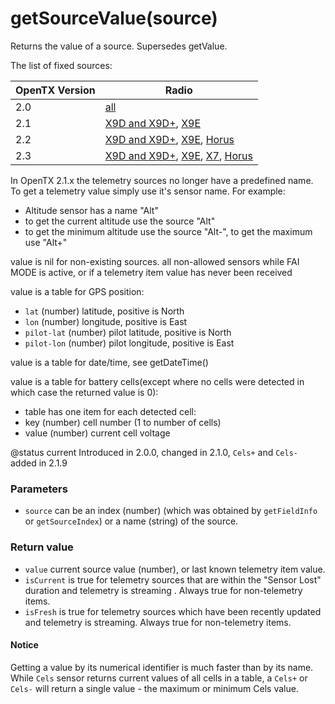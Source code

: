 # getSourceValue(source)

Returns the value of a source. Supersedes getValue.

The list of fixed sources:

| OpenTX Version | Radio                                                                                                                                                                                                                                                                                                                                |
| -------------- | ------------------------------------------------------------------------------------------------------------------------------------------------------------------------------------------------------------------------------------------------------------------------------------------------------------------------------------ |
| 2.0            | [all](http://downloads-20.open-tx.org/firmware/lua\_fields.txt)                                                                                                                                                                                                                                                                      |
| 2.1            | [X9D and X9D+](http://downloads-21.open-tx.org/firmware/lua\_fields\_taranis.txt), [X9E](http://downloads-21.open-tx.org/firmware/lua\_fields\_taranis\_x9e.txt)                                                                                                                                                                     |
| 2.2            | [X9D and X9D+](http://downloads.open-tx.org/2.2/release/firmware/lua\_fields\_x9d.txt), [X9E](http://downloads.open-tx.org/2.2/release/firmware/lua\_fields\_x9e.txt), [Horus](http://downloads.open-tx.org/2.2/release/firmware/lua\_fields\_x12s.txt)                                                                              |
| 2.3            | [X9D and X9D+](http://downloads.open-tx.org/2.3/release/firmware/lua\_fields\_x9d.txt), [X9E](http://downloads.open-tx.org/2.3/release/firmware/lua\_fields\_x9e.txt), [X7](http://downloads.open-tx.org/2.3/release/firmware/lua\_fields\_x7.txt), [Horus](http://downloads.open-tx.org/2.3/release/firmware/lua\_fields\_x12s.txt) |

In OpenTX 2.1.x the telemetry sources no longer have a predefined name. To get a telemetry value simply use it's sensor name. For example:

* Altitude sensor has a name "Alt"
* to get the current altitude use the source "Alt"
* to get the minimum altitude use the source "Alt-", to get the maximum use "Alt+"

value is nil for non-existing sources. all non-allowed sensors while FAI MODE is active, or if a telemetry item value has never been received

value is a table for GPS position:

* `lat` (number) latitude, positive is North
* `lon` (number) longitude, positive is East
* `pilot-lat` (number) pilot latitude, positive is North
* `pilot-lon` (number) pilot longitude, positive is East

value is a table for date/time, see getDateTime()

value is a table for battery cells(except where no cells were detected in which case the returned value is 0):

* table has one item for each detected cell:
* key (number) cell number (1 to number of cells)
* value (number) current cell voltage

@status current Introduced in 2.0.0, changed in 2.1.0, `Cels+` and `Cels-` added in 2.1.9

### Parameters

* `source` can be an index (number) (which was obtained by `getFieldInfo` or `getSourceIndex`) or a name (string) of the source.

### Return value

* `value` current source value (number), or last known telemetry item value.
* `isCurrent` is true for telemetry sources that are within the "Sensor Lost" duration and telemetry is streaming . Always true for non-telemetry items.
* `isFresh` is true for telemetry sources which have been recently updated and telemetry is streaming. Always true for non-telemetry items.

#### Notice

Getting a value by its numerical identifier is much faster than by its name. While `Cels` sensor returns current values of all cells in a table, a `Cels+` or `Cels-` will return a single value - the maximum or minimum Cels value.
